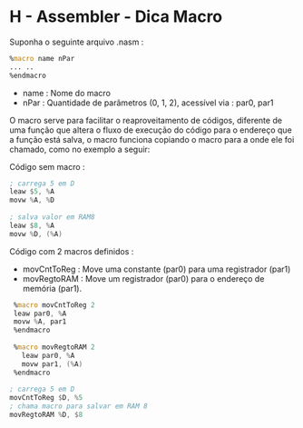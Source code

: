 # H - Assembler - Dica Macro

Suponha o seguinte arquivo .nasm :

```asm
%macro name nPar 
... ..
%endmacro
```

- name : Nome do macro
- nPar : Quantidade de parâmetros (0, 1, 2), acessível via : par0, par1

O macro serve para facilitar o reaproveitamento de códigos, diferente de uma função que altera o fluxo de execução do código para o endereço que a função está salva, o macro funciona copiando o macro para a onde ele foi chamado, como no exemplo a seguir:


Código sem macro :
``` asm
; carrega 5 em D
leaw $5, %A
movw %A, %D
 
; salva valor em RAM8
leaw $8, %A
movw %D, (%A)
```

Código com 2 macros definidos : 

- movCntToReg : Move uma constante (par0) para uma registrador (par1)
- movRegtoRAM : Move um registrador (par0) para o endereço de memória (par1).

``` asm
 %macro movCntToReg 2
 leaw par0, %A
 movw %A, par1
 %endmacro
 
 %macro movRegtoRAM 2
   leaw par0, %A
   movw par1, (%A)
 %endmacro
 
; carrega 5 em D
movCntToReg $D, %5
; chama macro para salvar em RAM 8
movRegtoRAM %D, $8
```